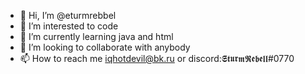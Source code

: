 - 👋 Hi, I’m @eturmrebbel
- 👀 I’m interested to code
- 🌱 I’m currently learning java and html
- 💞️ I’m looking to collaborate with anybody
- 📫 How to reach me iqhotdevil@bk.ru or discord:𝕾𝖙𝖚𝖗𝖒𝕽𝖊𝖇𝖊𝖑𝖑#0770

<!---
eturmrebbel/eturmrebbel is a ✨ special ✨ repository because its `README.md` (this file) appears on your GitHub profile.
You can click the Preview link to take a look at your changes.
--->
